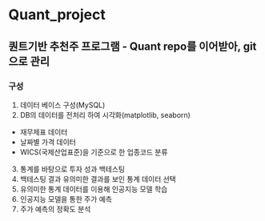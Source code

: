 # Quant_project

## 퀀트기반 추천주 프로그램 - Quant repo를 이어받아, git으로 관리

### 구성
1. 데이터 베이스 구성(MySQL)
2. DB의 데이터를 전처리 하여 시각화(matplotlib, seaborn)
  * 재무제표 데이터
  * 날짜별 가격 데이터
  * WICS(국제산업표준)을 기준으로 한 업종코드 분류
3. 통계를 바탕으로 투자 성과 백테스팅
4. 백테스팅 결과 유의미한 결과를 보인 통계 데이터 선택
5. 유의미한 통계 데이터를 이용해 인공지능 모델 학습
6. 인공지능 모델을 통한 주가 예측
7. 주가 예측의 정확도 분석
